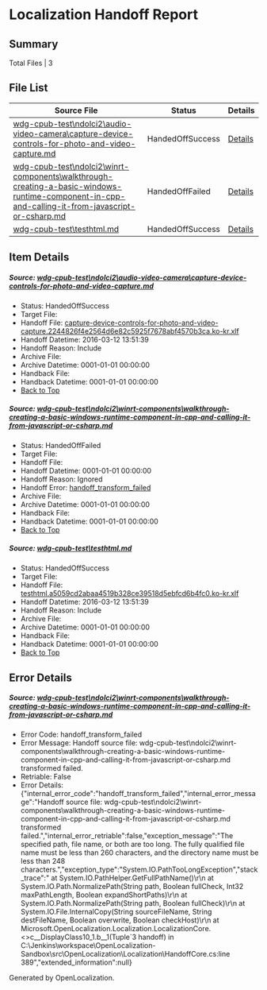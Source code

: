 # <a name='report-top'></a> Localization Handoff Report

## Summary
 Total Files | 3

## File List
 Source File | Status | Details 
 ----------- | ------ | ------- 
 [wdg-cpub-test\ndolci2\audio-video-camera\capture-device-controls-for-photo-and-video-capture.md](https://github.com/OpenLocalizationOrg/wdg-cpub-test/blob/730e19953dcd6d4a0396c71a57192536084d0ac2/wdg-cpub-test/ndolci2/audio-video-camera/capture-device-controls-for-photo-and-video-capture.md) | HandedOffSuccess | [Details](#a74e5e1953eb68cb3f74fac6dd2d93fc64964816808)
 [wdg-cpub-test\ndolci2\winrt-components\walkthrough-creating-a-basic-windows-runtime-component-in-cpp-and-calling-it-from-javascript-or-csharp.md](https://github.com/OpenLocalizationOrg/wdg-cpub-test/blob/5907beedcb3d2b1c6838847f2bba92e8c12a1675/wdg-cpub-test/ndolci2/winrt-components/walkthrough-creating-a-basic-windows-runtime-component-in-cpp-and-calling-it-from-javascript-or-csharp.md) | HandedOffFailed | [Details](#be6fb5fc439de3213ef0815ea205ac51112bb2021640)
 [wdg-cpub-test\testhtml.md](https://github.com/OpenLocalizationOrg/wdg-cpub-test/blob/730e19953dcd6d4a0396c71a57192536084d0ac2/wdg-cpub-test/testhtml.md) | HandedOffSuccess | [Details](#007206c8ebe98d26c62e908fea231470cccbd2b41677)

## Item Details
##### <a name='a74e5e1953eb68cb3f74fac6dd2d93fc64964816808'></a> Source: [wdg-cpub-test\ndolci2\audio-video-camera\capture-device-controls-for-photo-and-video-capture.md](https://github.com/OpenLocalizationOrg/wdg-cpub-test/blob/730e19953dcd6d4a0396c71a57192536084d0ac2/wdg-cpub-test/ndolci2/audio-video-camera/capture-device-controls-for-photo-and-video-capture.md)
* Status: HandedOffSuccess
* Target File: 
* Handoff File: [capture-device-controls-for-photo-and-video-capture.2244826f4e2564d6e82c5925f7678abf4570b3ca.ko-kr.xlf](https://github.com/OpenLocalizationOrg/olhandoff/blob/78ec49005ac078e164a00a5fdbf547c4e82291ee/ol-handoff/OpenLocalizationOrg/wdg-cpub-test.ko-kr/master/capture-device-controls-for-photo-and-video-capture.2244826f4e2564d6e82c5925f7678abf4570b3ca.ko-kr.xlf)
* Handoff Datetime: 2016-03-12 13:51:39
* Handoff Reason: Include
* Archive File: 
* Archive Datetime: 0001-01-01 00:00:00
* Handback File: 
* Handback Datetime: 0001-01-01 00:00:00
* [Back to Top](#report-top)

##### <a name='be6fb5fc439de3213ef0815ea205ac51112bb2021640'></a> Source: [wdg-cpub-test\ndolci2\winrt-components\walkthrough-creating-a-basic-windows-runtime-component-in-cpp-and-calling-it-from-javascript-or-csharp.md](https://github.com/OpenLocalizationOrg/wdg-cpub-test/blob/5907beedcb3d2b1c6838847f2bba92e8c12a1675/wdg-cpub-test/ndolci2/winrt-components/walkthrough-creating-a-basic-windows-runtime-component-in-cpp-and-calling-it-from-javascript-or-csharp.md)
* Status: HandedOffFailed
* Target File: 
* Handoff File: 
* Handoff Datetime: 0001-01-01 00:00:00
* Handoff Reason: Ignored
* Handoff Error: [handoff_transform_failed](#be6fb5fc439de3213ef0815ea205ac51112bb2021640handoff_transform_failed)
* Archive File: 
* Archive Datetime: 0001-01-01 00:00:00
* Handback File: 
* Handback Datetime: 0001-01-01 00:00:00
* [Back to Top](#report-top)

##### <a name='007206c8ebe98d26c62e908fea231470cccbd2b41677'></a> Source: [wdg-cpub-test\testhtml.md](https://github.com/OpenLocalizationOrg/wdg-cpub-test/blob/730e19953dcd6d4a0396c71a57192536084d0ac2/wdg-cpub-test/testhtml.md)
* Status: HandedOffSuccess
* Target File: 
* Handoff File: [testhtml.a5059cd2abaa4519b328ce39518d5ebfcd6b4fc0.ko-kr.xlf](https://github.com/OpenLocalizationOrg/olhandoff/blob/78ec49005ac078e164a00a5fdbf547c4e82291ee/ol-handoff/OpenLocalizationOrg/wdg-cpub-test.ko-kr/master/testhtml.a5059cd2abaa4519b328ce39518d5ebfcd6b4fc0.ko-kr.xlf)
* Handoff Datetime: 2016-03-12 13:51:39
* Handoff Reason: Include
* Archive File: 
* Archive Datetime: 0001-01-01 00:00:00
* Handback File: 
* Handback Datetime: 0001-01-01 00:00:00
* [Back to Top](#report-top)


## Error Details
##### <a name='be6fb5fc439de3213ef0815ea205ac51112bb2021640handoff_transform_failed'></a> Source: [wdg-cpub-test\ndolci2\winrt-components\walkthrough-creating-a-basic-windows-runtime-component-in-cpp-and-calling-it-from-javascript-or-csharp.md](#be6fb5fc439de3213ef0815ea205ac51112bb2021640)
* Error Code: handoff_transform_failed
* Error Message: Handoff source file: wdg-cpub-test\ndolci2\winrt-components\walkthrough-creating-a-basic-windows-runtime-component-in-cpp-and-calling-it-from-javascript-or-csharp.md transformed failed.
* Retriable: False
* Error Details: {"internal_error_code":"handoff_transform_failed","internal_error_message":"Handoff source file: wdg-cpub-test\\ndolci2\\winrt-components\\walkthrough-creating-a-basic-windows-runtime-component-in-cpp-and-calling-it-from-javascript-or-csharp.md transformed failed.","internal_error_retriable":false,"exception_message":"The specified path, file name, or both are too long. The fully qualified file name must be less than 260 characters, and the directory name must be less than 248 characters.","exception_type":"System.IO.PathTooLongException","stack_trace":"   at System.IO.PathHelper.GetFullPathName()\r\n   at System.IO.Path.NormalizePath(String path, Boolean fullCheck, Int32 maxPathLength, Boolean expandShortPaths)\r\n   at System.IO.Path.NormalizePath(String path, Boolean fullCheck)\r\n   at System.IO.File.InternalCopy(String sourceFileName, String destFileName, Boolean overwrite, Boolean checkHost)\r\n   at Microsoft.OpenLocalization.Localization.LocalizationCore.<>c__DisplayClass10_1.<GetHandoffFiles>b__1(Tuple`3 handoff) in C:\\Jenkins\\workspace\\OpenLocalization-Sandbox\\src\\OpenLocalization\\Localization\\HandoffCore.cs:line 389","extended_information":null}


Generated by OpenLocalization.
